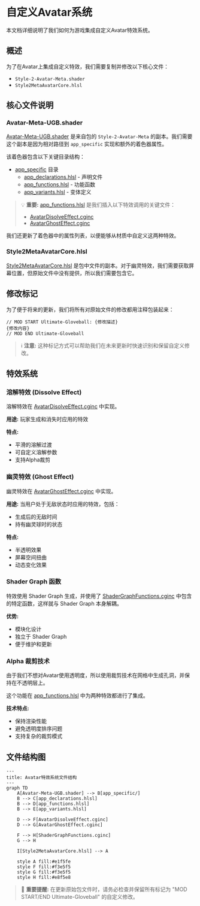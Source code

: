 ﻿# 自定义Avatar系统

本文档详细说明了我们如何为游戏集成自定义Avatar特效系统。

## 概述

为了在Avatar上集成自定义特效，我们需要复制并修改以下核心文件：
- `Style-2-Avatar-Meta.shader`
- `Style2MetaAvatarCore.hlsl`

## 核心文件说明

### Avatar-Meta-UGB.shader

[Avatar-Meta-UGB.shader](./Avatar-Meta-UGB.shader) 是来自包的 `Style-2-Avatar-Meta` 的副本。我们需要这个副本是因为相对路径到 `app_specific` 实现和额外的着色器属性。

该着色器包含以下关键目录结构：
- [app_specific](./app_specific) 目录
  - [app_declarations.hlsl](./app_specific/app_declarations.hlsl) - 声明文件
  - [app_functions.hlsl](./app_specific/app_functions.hlsl) - 功能函数
  - [app_variants.hlsl](./app_specific/app_variants.hlsl) - 变体定义

> 💡 **重要:** [app_functions.hlsl](./app_specific/app_functions.hlsl) 是我们插入以下特效调用的关键文件：
> - [AvatarDisolveEffect.cginc](./AvatarDisolveEffect.cginc)
> - [AvatarGhostEffect.cginc](./AvatarGhostEffect.cginc)

我们还更新了着色器中的属性列表，以便能够从材质中自定义这两种特效。

### Style2MetaAvatarCore.hlsl

[Style2MetaAvatarCore.hlsl](./Style2MetaAvatarCore.hlsl) 是包中文件的副本。对于幽灵特效，我们需要获取屏幕位置，但原始文件中没有提供，所以我们需要包含它。

## 修改标记

为了便于将来的更新，我们将所有对原始文件的修改都用注释包装起来：

```hlsl
// MOD START Ultimate-Gloveball: {修改描述}
{修改内容}
// MOD END Ultimate-Gloveball
```

> ℹ️ **注意:** 这种标记方式可以帮助我们在未来更新时快速识别和保留自定义修改。

## 特效系统

### 溶解特效 (Dissolve Effect)

溶解特效在 [AvatarDisolveEffect.cginc](./AvatarDisolveEffect.cginc) 中实现。

**用途:** 玩家生成和消失时应用的特效

**特点:**
- 平滑的溶解过渡
- 可自定义溶解参数
- 支持Alpha裁剪

### 幽灵特效 (Ghost Effect)

幽灵特效在 [AvatarGhostEffect.cginc](./AvatarGhostEffect.cginc) 中实现。

**用途:** 当用户处于无敌状态时应用的特效，包括：
- 生成后的无敌时间
- 持有幽灵球时的状态

**特点:**
- 半透明效果
- 屏幕空间扭曲
- 动态变化效果

### Shader Graph 函数

特效使用 Shader Graph 生成，并使用了 [ShaderGraphFunctions.cginc](ShaderGraphFunctions.cginc) 中包含的特定函数，这样就与 Shader Graph 本身解耦。

**优势:**
- 模块化设计
- 独立于 Shader Graph
- 便于维护和更新

### Alpha 裁剪技术

由于我们不想对Avatar使用透明度，所以使用裁剪技术在网格中生成孔洞，并保持在不透明层上。

这个功能在 [app_functions.hlsl](./app_specific/app_functions.hlsl) 中为两种特效都进行了集成。

**技术特点:**
- 保持渲染性能
- 避免透明度排序问题
- 支持复杂的裁剪模式

## 文件结构图

```mermaid
---
title: Avatar特效系统文件结构
---
graph TD
    A[Avatar-Meta-UGB.shader] --> B[app_specific/]
    B --> C[app_declarations.hlsl]
    B --> D[app_functions.hlsl]
    B --> E[app_variants.hlsl]

    D --> F[AvatarDisolveEffect.cginc]
    D --> G[AvatarGhostEffect.cginc]

    F --> H[ShaderGraphFunctions.cginc]
    G --> H

    I[Style2MetaAvatarCore.hlsl] --> A

    style A fill:#e1f5fe
    style F fill:#f3e5f5
    style G fill:#f3e5f5
    style H fill:#e8f5e8
```

> 🚨 **重要提醒:** 在更新原始包文件时，请务必检查并保留所有标记为 "MOD START/END Ultimate-Gloveball" 的自定义修改。
